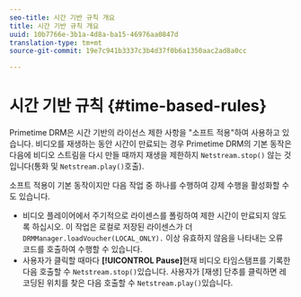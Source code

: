 ```yaml
---
seo-title: 시간 기반 규칙 개요
title: 시간 기반 규칙 개요
uuid: 10b7766e-3b1a-4d8a-ba15-46976aa0847d
translation-type: tm+mt
source-git-commit: 19e7c941b3337c3b4d37f0b6a1350aac2ad8a0cc

---
```



# 시간 기반 규칙 {#time-based-rules}

Primetime DRM은 시간 기반의 라이선스 제한 사항을 &quot;소프트 적용&quot;하여 사용하고 있습니다. 비디오를 재생하는 동안 시간이 만료되는 경우 Primetime DRM의 기본 동작은 다음에 비디오 스트림을 다시 만들 때까지 재생을 제한하지 `Netstream.stop()` 않는 것입니다(통화 및 `Netstream.play()`호출).

소프트 적용이 기본 동작이지만 다음 작업 중 하나를 수행하여 강제 수행을 활성화할 수도 있습니다.

* 비디오 플레이어에서 주기적으로 라이센스를 폴링하여 제한 시간이 만료되지 않도록 하십시오. 이 작업은 로컬로 저장된 라이센스가 더 `DRMManager.loadVoucher(LOCAL_ONLY).` 이상 유효하지 않음을 나타내는 오류 코드를 호출하여 수행할 수 있습니다.
* 사용자가 클릭할 때마다 **[!UICONTROL Pause]**&#x200B;현재 비디오 타임스탬프를 기록한 다음 호출할 수 `Netstream.stop()`있습니다. 사용자가 [재생] 단추를 클릭하면 레코딩된 위치를 찾은 다음 호출할 수 `Netstream.play()`있습니다.